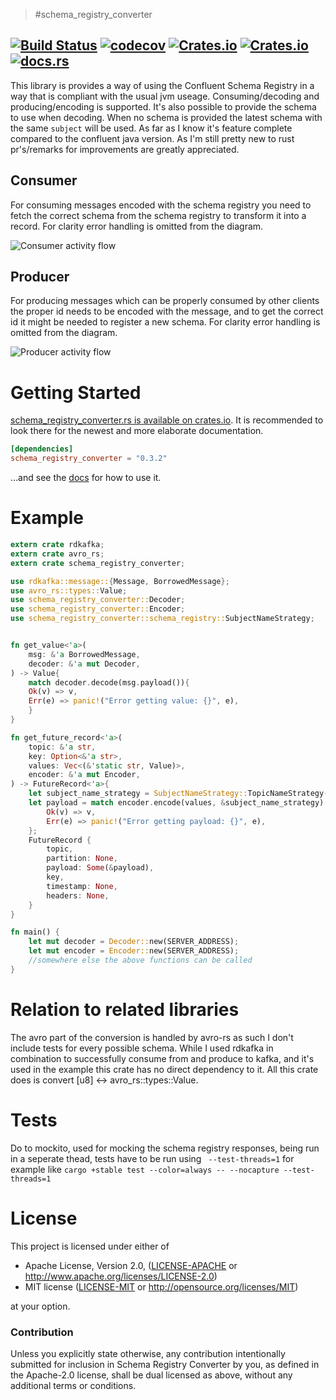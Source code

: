 > #schema_registry_converter

[![Build Status](https://travis-ci.org/gklijs/schema_registry_converter.svg?branch=master)](https://travis-ci.org/gklijs/schema_registry_converter)
[![codecov](https://codecov.io/gh/gklijs/schema_registry_converter/branch/master/graph/badge.svg)](https://codecov.io/gh/gklijs/schema_registry_converter)
[![Crates.io](https://img.shields.io/crates/d/schema_registry_converter.svg?maxAge=2592000)](https://crates.io/crates/schema_registry_converter)
[![Crates.io](https://img.shields.io/crates/v/schema_registry_converter.svg?maxAge=2592000)](https://crates.io/crates/schema_registry_converter)
[![docs.rs](https://docs.rs/schema_registry_converter/badge.svg)](https://docs.rs/schema_registry_converter/)
---

This library is provides a way of using the Confluent Schema Registry in a way that is compliant with the usual jvm useage.
Consuming/decoding and producing/encoding is supported. It's also possible to provide the schema to use when decoding. When no schema is provided the latest
schema with the same `subject` will be used. As far as I know it's feature complete compared to the confluent java version.
As I'm still pretty new to rust pr's/remarks for improvements are greatly appreciated.

## Consumer

For consuming messages encoded with the schema registry you need to fetch the correct schema from the schema registry to transform it into a record. For clarity error handling is omitted from the diagram. 

![Consumer activity flow](http://www.plantuml.com/plantuml/proxy?cache=no&src=https://raw.githubusercontent.com/gklijs/schema_registry_converter/development/uml/consumer.puml)

## Producer

For producing messages which can be properly consumed by other clients the proper id needs to be encoded with the message, and to get the correct id it might be needed to register a new schema. For clarity error handling is omitted from the diagram.

![Producer activity flow](http://www.plantuml.com/plantuml/proxy?cache=no&src=https://raw.githubusercontent.com/gklijs/schema_registry_converter/development/uml/producer.puml)

# Getting Started

[schema_registry_converter.rs is available on crates.io](https://crates.io/crates/schema_registry_converter).
It is recommended to look there for the newest and more elaborate documentation.

```toml
[dependencies]
schema_registry_converter = "0.3.2"
```

...and see the [docs](https://docs.rs/schema_registry_converter) for how to use it.

# Example

```rust
extern crate rdkafka;
extern crate avro_rs;
extern crate schema_registry_converter;

use rdkafka::message::{Message, BorrowedMessage};
use avro_rs::types::Value;
use schema_registry_converter::Decoder;
use schema_registry_converter::Encoder;
use schema_registry_converter::schema_registry::SubjectNameStrategy;


fn get_value<'a>(
    msg: &'a BorrowedMessage,
    decoder: &'a mut Decoder,
) -> Value{
    match decoder.decode(msg.payload()){
    Ok(v) => v,
    Err(e) => panic!("Error getting value: {}", e),
    }
}

fn get_future_record<'a>(
    topic: &'a str,
    key: Option<&'a str>,
    values: Vec<(&'static str, Value)>,
    encoder: &'a mut Encoder,
) -> FutureRecord<'a>{
    let subject_name_strategy = SubjectNameStrategy::TopicNameStrategy(topic, false);
    let payload = match encoder.encode(values, &subject_name_strategy) {
        Ok(v) => v,
        Err(e) => panic!("Error getting payload: {}", e),
    };
    FutureRecord {
        topic,
        partition: None,
        payload: Some(&payload),
        key,
        timestamp: None,
        headers: None,
    }
}

fn main() {
    let mut decoder = Decoder::new(SERVER_ADDRESS);
    let mut encoder = Encoder::new(SERVER_ADDRESS);
    //somewhere else the above functions can be called
}
```

# Relation to related libraries

The avro part of the conversion is handled by avro-rs as such I don't include tests for every possible schema.
While I used rdkafka in combination to successfully consume from and produce to kafka, and it's used in the example this crate has no direct dependency to it.
All this crate does is convert [u8] <-> avro_rs::types::Value.

# Tests

Do to mockito, used for mocking the schema registry responses, being run in a seperate thead, tests have to be run using ` --test-threads=1` for example like
`cargo +stable test --color=always -- --nocapture --test-threads=1`

# License

This project is licensed under either of

 * Apache License, Version 2.0, ([LICENSE-APACHE](LICENSE-APACHE) or
   http://www.apache.org/licenses/LICENSE-2.0)
 * MIT license ([LICENSE-MIT](LICENSE-MIT) or
   http://opensource.org/licenses/MIT)

at your option.

### Contribution

Unless you explicitly state otherwise, any contribution intentionally submitted
for inclusion in Schema Registry Converter by you, as defined in the Apache-2.0 license, shall be
dual licensed as above, without any additional terms or conditions.